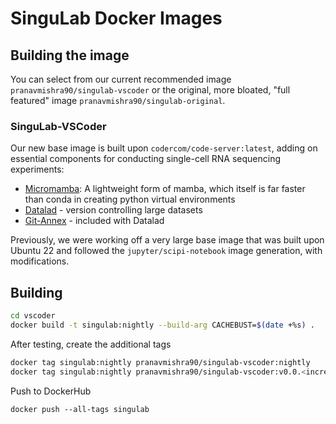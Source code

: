 # SinguLab Docker Images

## Building the image

You can select from our current recommended image `pranavmishra90/singulab-vscoder` or the original, more bloated, "full featured" image `pranavmishra90/singulab-original`.

### SinguLab-VSCoder

Our new base image is built upon `codercom/code-server:latest`, adding on essential components for conducting single-cell RNA sequencing experiments:

- [Micromamba](https://mamba.readthedocs.io/en/latest/user_guide/micromamba.html#micromamba): A lightweight form of mamba, which itself is far faster than conda in creating python virtual environments
- [Datalad](https://github.com/datalad/datalad) - version controlling large datasets
- [Git-Annex](https://git-annex.branchable.com/) - included with Datalad

Previously, we were working off a very large base image that was built upon Ubuntu 22 and followed the `jupyter/scipi-notebook` image generation, with modifications.

## Building

```sh
cd vscoder
docker build -t singulab:nightly --build-arg CACHEBUST=$(date +%s) .
```

After testing, create the additional tags

```sh
docker tag singulab:nightly pranavmishra90/singulab-vscoder:nightly
docker tag singulab:nightly pranavmishra90/singulab-vscoder:v0.0.<increment number here>
```

Push to DockerHub

```
docker push --all-tags singulab
```
